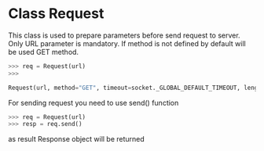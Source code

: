 # Class Request

This class is used to prepare parameters before send request to server. Only URL parameter is mandatory. If method is not defined by default will be used GET method.

```python
>>> req = Request(url)
>>> 
```

```python
Request(url, method="GET", timeout=socket._GLOBAL_DEFAULT_TIMEOUT, length_limit=None)
```

For sending request you need to use send() function
```python
>>> req = Request(url)
>>> resp = req.send()
```
as result Response object will be returned


